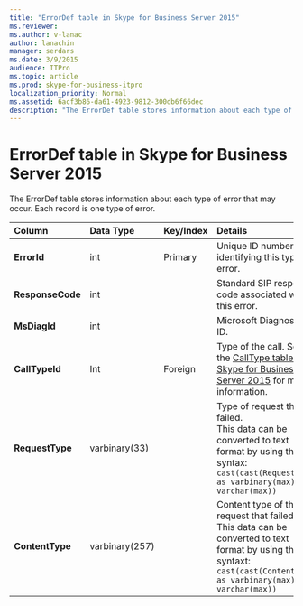 ```yaml
---
title: "ErrorDef table in Skype for Business Server 2015"
ms.reviewer: 
ms.author: v-lanac
author: lanachin
manager: serdars
ms.date: 3/9/2015
audience: ITPro
ms.topic: article
ms.prod: skype-for-business-itpro
localization_priority: Normal
ms.assetid: 6acf3b86-da61-4923-9812-300db6f66dec
description: "The ErrorDef table stores information about each type of error that may occur. Each record is one type of error."
---
```


# ErrorDef table in Skype for Business Server 2015
 
The ErrorDef table stores information about each type of error that may occur. Each record is one type of error.
  
|**Column**|**Data Type**|**Key/Index**|**Details**|
|:-----|:-----|:-----|:-----|
|**ErrorId** <br/> |int  <br/> |Primary  <br/> |Unique ID number identifying this type of error.  <br/> |
|**ResponseCode** <br/> |int  <br/> | <br/> |Standard SIP response code associated with this error.  <br/> |
|**MsDiagId** <br/> |int  <br/> | <br/> |Microsoft Diagnostic ID.  <br/> |
|**CallTypeId** <br/> |Int  <br/> |Foreign  <br/> |Type of the call. See the [CallType table in Skype for Business Server 2015](calltype.md) for more information. <br/> |
|**RequestType** <br/> |varbinary(33)  <br/> | <br/> |Type of request that failed.  <br/> This data can be converted to text format by using this syntax:  <br/>  `cast(cast(RequestType as varbinary(max)) as varchar(max))` <br/> |
|**ContentType** <br/> |varbinary(257)  <br/> | <br/> |Content type of the request that failed.  <br/> This data can be converted to text format by using this syntaxt:  <br/>  `cast(cast(ContentType as varbinary(max)) as varchar(max))` <br/> |
   

